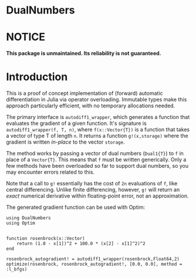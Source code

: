 # DualNumbers

# NOTICE

**This package is unmaintained. Its reliability is not guaranteed.**

# Introduction

This is a proof of concept implementation of (forward) automatic differentiation in Julia via operator overloading. Immutable types make this approach particularly efficient, with no temporary allocations needed.

The primary interface is ``autodiff1_wrapper``, which generates a function that evaluates the gradient of a given function. It's signature is ``autodiff1_wrapper(f, T, n)``, where ``f(x::Vector{T})`` is a function that takes a vector of type T of length ``n``. It returns a function ``g!(x,storage)`` where the gradient is written *in-place* to the vector ``storage``. 

The method works by passing a vector of dual numbers (``Dual1{T}``) to ``f`` in place of a ``Vector{T}``. This means that ``f`` must be written generically. Only a few methods have been overloaded so far to support dual numbers, so you may encounter errors related to this.

Note that a call to ``g!`` essentially has the cost of ``2n`` evaluations of ``f``, like central differencing. Unlike finite differencing, however, ``g!`` will return an *exact* numerical derivative within floating-point error, not an approximation.

The generated gradient function can be used with Optim:
```
using DualNumbers
using Optim


function rosenbrock(x::Vector)
    return (1.0 - x[1])^2 + 100.0 * (x[2] - x[1]^2)^2
end

rosenbrock_autogradient! = autodiff1_wrapper(rosenbrock,Float64,2)
optimize(rosenbrock, rosenbrock_autogradient!, [0.0, 0.0], method = :l_bfgs)

```

